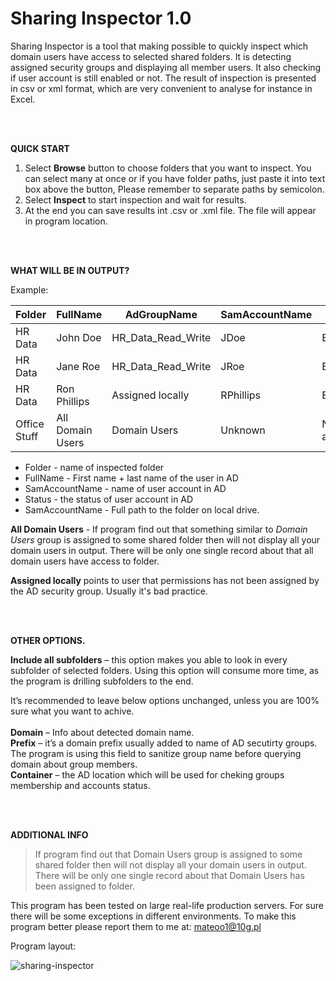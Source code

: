 # Sharing Inspector 1.0

Sharing Inspector is a tool that making possible to quickly inspect which domain users have access to selected shared folders. It is detecting assigned security groups and displaying all member users. It also checking if user account is still enabled or not. The result of inspection is presented in csv or xml format, which are very convenient to analyse for instance in Excel.

<br /><br />

**QUICK START**


1) Select **Browse** button to choose folders that you want to inspect. You can select many at once or if you have folder paths, just paste it into text box above the button, Please remember to separate paths by semicolon.
2) Select **Inspect** to start inspection and wait for results.
3) At the end you can save results int .csv or .xml file. The file will appear in program location.

<br /><br />

**WHAT WILL BE IN OUTPUT?**


Example:

|Folder|FullName|AdGroupName|SamAccountName|Status|Fullpath
| ------------- | ------------- | ------------- |------------- |------------- |------------- |
HR Data|John Doe|HR_Data_Read_Write|JDoe|Enabled|D:\Share\HR Data
HR Data|Jane Roe|HR_Data_Read_Write|JRoe|Enabled|D:\Share\HR Data
HR Data|Ron Phillips|Assigned locally|RPhillips|Enabled|D:\Share\HR Data
Office Stuff|All Domain Users|Domain Users|Unknown|Not available|D:\Share\Office Stuff

* Folder - name of inspected folder
* FullName - First name + last name of the user in AD
* SamAccountName - name of user account in AD
* Status - the status of user account in AD
* SamAccountName - Full path to the folder on local drive.

**All Domain Users** - If program find out that something similar to *Domain Users* group is assigned to some shared folder then will not display all your domain users in output. There will be only one single record about that all domain users have access to folder.

**Assigned locally** points to user that permissions has not been assigned by the AD security group. Usually it's bad practice.

<br /><br />

**OTHER OPTIONS.**


**Include all subfolders** – this option makes you able to look in every subfolder of selected folders. Using this option will consume more time, as the program is drilling subfolders to the end. <br />

It’s recommended to leave below options unchanged, unless you are 100% sure what you want to achive.<br /><br />
**Domain** – Info about detected domain name.<br />
**Prefix** – it’s a domain prefix usually added to name of AD secutirty groups. The program is using this field to sanitize group name before querying domain about group members.<br />
**Container** – the AD location which will be used for cheking groups membership and accounts status.<br />

<br /><br />

**ADDITIONAL INFO**

> If program find out that Domain Users group is assigned to some shared folder then will not display all your domain users in output. There will be only one single record about that Domain Users has been assigned to folder.


This program has been tested on large real-life production servers. 
For sure there will be some exceptions in different environments. 
To make this program better please report them to me at: mateoo1@10g.pl


Program layout:  

![sharing-inspector](https://user-images.githubusercontent.com/32539815/132106021-e43863ce-8621-4d28-8672-aa4ee6ef3b7f.jpg)
